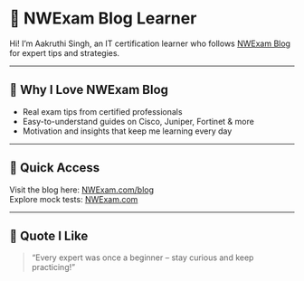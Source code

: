 
# 📘 NWExam Blog Learner

Hi! I’m Aakruthi Singh, an IT certification learner who follows [NWExam Blog](https://www.nwexam.com/blog) for expert tips and strategies.

---

## 🧠 Why I Love NWExam Blog

- Real exam tips from certified professionals  
- Easy-to-understand guides on Cisco, Juniper, Fortinet & more  
- Motivation and insights that keep me learning every day

---

## 🔗 Quick Access

Visit the blog here: [NWExam.com/blog](https://www.nwexam.com/blog)  
Explore mock tests: [NWExam.com](https://www.nwexam.com/)

---

## 💬 Quote I Like

> “Every expert was once a beginner – stay curious and keep practicing!”
